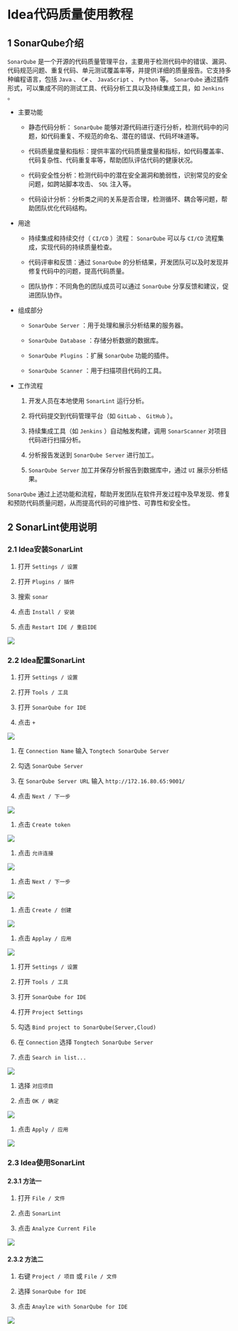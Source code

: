 # Idea代码质量使用教程

## 1 SonarQube介绍

`SonarQube` 是一个开源的代码质量管理平台，主要用于检测代码中的错误、漏洞、代码规范问题、重复代码、单元测试覆盖率等，并提供详细的质量报告。它支持多种编程语言，包括 `Java` 、 `C#` 、 `JavaScript` 、 `Python` 等。 `SonarQube` 通过插件形式，可以集成不同的测试工具、代码分析工具以及持续集成工具，如 `Jenkins` 。

* 主要功能

    * 静态代码分析： `SonarQube` 能够对源代码进行逐行分析，检测代码中的问题，如代码重复、不规范的命名、潜在的错误、代码坏味道等。

    * 代码质量度量和指标：提供丰富的代码质量度量和指标，如代码覆盖率、代码复杂性、代码重复率等，帮助团队评估代码的健康状况。

    * 代码安全性分析：检测代码中的潜在安全漏洞和脆弱性，识别常见的安全问题，如跨站脚本攻击、 `SQL` 注入等。

    * 代码设计分析：分析类之间的关系是否合理，检测循环、耦合等问题，帮助团队优化代码结构。

* 用途

    * 持续集成和持续交付（ `CI/CD` ）流程： `SonarQube` 可以与 `CI/CD` 流程集成，实现代码的持续质量检查。

    * 代码评审和反馈：通过 `SonarQube` 的分析结果，开发团队可以及时发现并修复代码中的问题，提高代码质量。

    * 团队协作：不同角色的团队成员可以通过 `SonarQube` 分享反馈和建议，促进团队协作。

* 组成部分

    * `SonarQube Server` ：用于处理和展示分析结果的服务器。

    * `SonarQube Database` ：存储分析数据的数据库。

    * `SonarQube Plugins` ：扩展 `SonarQube` 功能的插件。

    * `SonarQube Scanner` ：用于扫描项目代码的工具。

* 工作流程

    1. 开发人员在本地使用 `SonarLint` 运行分析。

    2. 将代码提交到代码管理平台（如 `GitLab` 、 `GitHub` ）。

    3. 持续集成工具（如 `Jenkins` ）自动触发构建，调用 `SonarScanner` 对项目代码进行扫描分析。

    4. 分析报告发送到 `SonarQube Server` 进行加工。

    5. `SonarQube Server` 加工并保存分析报告到数据库中，通过 `UI` 展示分析结果。

`SonarQube` 通过上述功能和流程，帮助开发团队在软件开发过程中及早发现、修复和预防代码质量问题，从而提高代码的可维护性、可靠性和安全性。

## 2 SonarLint使用说明

### 2.1 Idea安装SonarLint

1. 打开 `Settings / 设置`

2. 打开 `Plugins / 插件`

3. 搜索 `sonar`

4. 点击 `Install / 安装`

5. 点击 `Restart IDE / 重启IDE`

![](../../../assets/images/Idea/Idea相关教程/Idea代码质量使用教程_image_1.png)

### 2.2 Idea配置SonarLint

1. 打开 `Settings / 设置`

2. 打开 `Tools / 工具`

3. 打开 `SonarQube for IDE`

4. 点击 `+`

![](../../../assets/images/Idea/Idea相关教程/Idea代码质量使用教程_image_2.png)

1. 在 `Connection Name` 输入 `Tongtech SonarQube Server`

2. 勾选 `SonarQube Server`

3. 在 `SonarQube Server URL` 输入 `http://172.16.80.65:9001/`

4. 点击 `Next / 下一步`

![](../../../assets/images/Idea/Idea相关教程/Idea代码质量使用教程_image_3.png)

1. 点击 `Create token`

![](../../../assets/images/Idea/Idea相关教程/Idea代码质量使用教程_image_4.png)

1. 点击 `允许连接`

![](../../../assets/images/Idea/Idea相关教程/Idea代码质量使用教程_image_5.png)

1. 点击 `Next / 下一步`

![](../../../assets/images/Idea/Idea相关教程/Idea代码质量使用教程_image_6.png)

1. 点击 `Create / 创建`

![](../../../assets/images/Idea/Idea相关教程/Idea代码质量使用教程_image_7.png)

1. 点击 `Applay / 应用`

![](../../../assets/images/Idea/Idea相关教程/Idea代码质量使用教程_image_8.png)

1. 打开 `Settings / 设置`

2. 打开 `Tools / 工具`

3. 打开 `SonarQube for IDE`

4. 打开 `Project Settings`

5. 勾选 `Bind project to SonarQube(Server,Cloud)`

6. 在 `Connection` 选择 `Tongtech SonarQube Server`

7. 点击 `Search in list...`

![](../../../assets/images/Idea/Idea相关教程/Idea代码质量使用教程_image_9.png)

1. 选择 `对应项目`

2. 点击 `OK / 确定`

![](../../../assets/images/Idea/Idea相关教程/Idea代码质量使用教程_image_10.png)

1. 点击 `Apply / 应用`

![](../../../assets/images/Idea/Idea相关教程/Idea代码质量使用教程_image_11.png)

### 2.3 Idea使用SonarLint

#### 2.3.1 方法一

1. 打开 `File / 文件`

2. 点击 `SonarLint`

3. 点击 `Analyze Current File`

![](../../../assets/images/Idea/Idea相关教程/Idea代码质量使用教程_image_12.png)

#### 2.3.2 方法二

1. 右键 `Project / 项目` 或 `File / 文件`

2. 选择 `SonarQube for IDE`

3. 点击 `Anaylze with SonarQube for IDE`

![](../../../assets/images/Idea/Idea相关教程/Idea代码质量使用教程_image_13.png)
